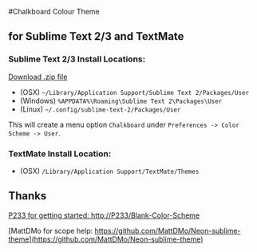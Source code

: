 #Chalkboard Colour Theme

## for Sublime Text 2/3 and TextMate

### Sublime Text 2/3 Install Locations:

[Download .zip file](https://github.com/henryallsuch/chalkboard/archive/Chalkboard.zip)


* (OSX) `~/Library/Application Support/Sublime Text 2/Packages/User` 
* (Windows) `%APPDATA%\Roaming\Sublime Text 2\Packages\User` 
* (Linux) `~/.config/sublime-text-2/Packages/User` 

This will create a menu option `Chalkboard` under `Preferences -> Color Scheme -> User`.

### TextMate Install Location:
    
* (OSX) `/Library/Application Support/TextMate/Themes`
    
## Thanks

[P233 for getting started: http://P233/Blank-Color-Scheme ](http://P233/Blank-Color-Scheme)

[MattDMo for scope help: https://github.com/MattDMo/Neon-sublime-theme](https://github.com/MattDMo/Neon-sublime-theme)
